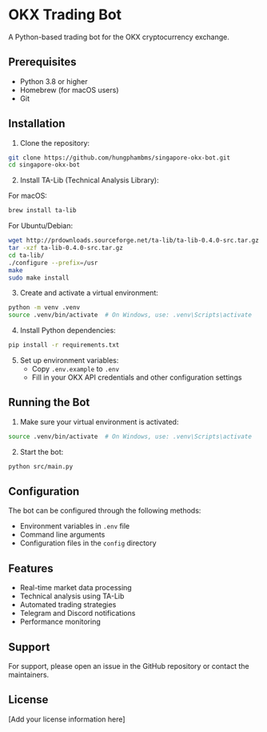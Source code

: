 # OKX Trading Bot

A Python-based trading bot for the OKX cryptocurrency exchange.

## Prerequisites

- Python 3.8 or higher
- Homebrew (for macOS users)
- Git

## Installation

1. Clone the repository:
```bash
git clone https://github.com/hungphambms/singapore-okx-bot.git
cd singapore-okx-bot
```

2. Install TA-Lib (Technical Analysis Library):

For macOS:
```bash
brew install ta-lib
```

For Ubuntu/Debian:
```bash
wget http://prdownloads.sourceforge.net/ta-lib/ta-lib-0.4.0-src.tar.gz
tar -xzf ta-lib-0.4.0-src.tar.gz
cd ta-lib/
./configure --prefix=/usr
make
sudo make install
```

3. Create and activate a virtual environment:
```bash
python -m venv .venv
source .venv/bin/activate  # On Windows, use: .venv\Scripts\activate
```

4. Install Python dependencies:
```bash
pip install -r requirements.txt
```

5. Set up environment variables:
   - Copy `.env.example` to `.env`
   - Fill in your OKX API credentials and other configuration settings

## Running the Bot

1. Make sure your virtual environment is activated:
```bash
source .venv/bin/activate  # On Windows, use: .venv\Scripts\activate
```

2. Start the bot:
```bash
python src/main.py
```

## Configuration

The bot can be configured through the following methods:
- Environment variables in `.env` file
- Command line arguments
- Configuration files in the `config` directory

## Features

- Real-time market data processing
- Technical analysis using TA-Lib
- Automated trading strategies
- Telegram and Discord notifications
- Performance monitoring

## Support

For support, please open an issue in the GitHub repository or contact the maintainers.

## License

[Add your license information here]